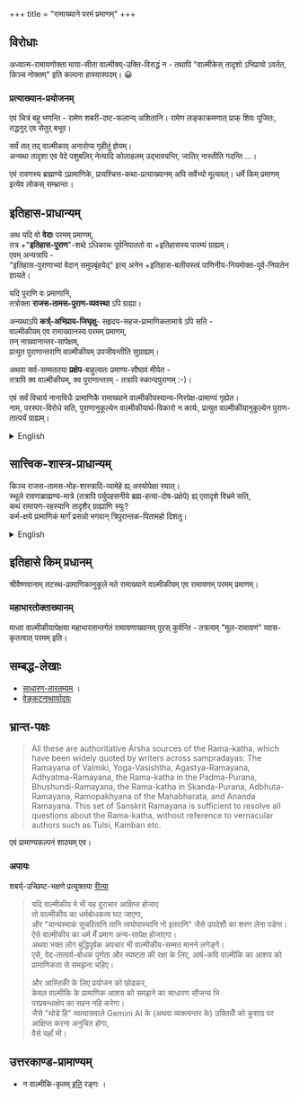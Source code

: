 +++
title = "रामाख्याने परमं प्रमाणम्"
+++

## विरोधाः
अध्यात्म-रामायणोक्ता माया-सीता वाल्मीक्य्-उक्ति-विरुद्धं न - तथापि "वाल्मीकेस् तादृशो ऽभिप्रायो ऽवर्तत, किञ्च नोक्तम्" इति कल्पना हास्यास्पदम्। 😀

### प्रत्याख्यान-प्रयोजनम्
एवं चित्रं बहु भणन्ति - रामेण शबरी-दष्ट-फलान्य् अशितानि। रामेण लङ्काक्रमणात् प्राक् शिवः पूजितः, तद्धनुर् एव सेतुर् बभूव। 

सर्वं तत् तद् वाल्मीकाव् अनारोप्य गृहीतुं ज्ञेयम्।  
अन्यथा तादृशा एव वेदे पशुबलिर् नेत्यादि कोलाहलम् उद्भावयन्ति, जातिर् नास्तीति गदन्ति …।  

एवं रावणस्य ब्राह्मण्ये ऽप्रामाणिके, प्रायश्चित्त-कथा-प्रत्याख्यानम् अपि सर्वेभ्यो मूल्यवत्। धर्मे किम् प्रमाणम् इत्येव लोकस् सम्भ्रान्तः।

## इतिहास-प्राधान्यम्
अथ यदि वो **वेदाः** परमम् प्रमाणम्,  
तत्र +"**इतिहास-पुराण**"-शब्दे ऽधिकाचः पूर्वनिपाततो वा +इतिहासस्य पारम्यं ग्राह्यम्।  
एवम् अन्यत्रापि -  
"इतिहास-पुराणाभ्यां वेदान् समुपबृंहयेद्" इत्य् अनेन +इतिहास-बलीयस्त्वं पाणिनीय-नियमोक्त-पूर्व-निपातेन ज्ञायते।

यदि पुराणि वः प्रमाणानि,  
तत्रोक्ता **राजस-तामस-पुराण-व्यवस्था** ऽपि ग्राह्या।  

अन्यथाऽपि **कर्त्र्-अभिप्राय-जिघृक्षु**- सहृदय-सहज-प्रामाणिकतामात्रे ऽपि सति -  
वाल्मीकीयम् एव रामाख्यानस्य परमम् प्रमाणम्,  
तन् नाख्यानान्तर-सापेक्षम्,  
प्रत्युत पुराणान्तराणि वाल्मीकीयम् उपजीवन्तीति सुग्राह्यम्।  

अथवा सर्व-सम्मततया **प्रक्षेप**-बाहुल्यतः प्रमाण्य-सौष्ठवं मीयेत -  
तत्रापि क्व वाल्मीकीयम्, क्व पुराणान्तरम् - तत्रापि स्कान्दपुराणम् :-)।   

एवं सर्वं विचार्य नानाविधैः प्रामाणिकै रामाख्याने वाल्मीकीयस्यान्य-निरपेक्ष-प्रामाण्यं गृह्येत।  
नाम, परस्पर-विरोधे सति, पुराणानुकूल्येन वाल्मीकीयार्थ-विकारो न कार्यः, प्रत्युत वाल्मीकीयानुकूल्येन पुराण-तात्पर्यं ग्राह्यम्। 

<details><summary>English</summary>

If you consider the **Vedas** as the ultimate authority,  
then in the compound word "+**itihāsa-purāṇa**," due to the prior placement of "itihāsa" (history/epics) which has more syllables, the prominence of itihāsa should be accepted, as per the rules of **Pāṇini**.  
Similarly, elsewhere too -  
in the statement, "One should supplement the Vedas with itihāsa and purāṇa," the greater strength of itihāsa is understood by its prior placement.

If the **Purāṇas** are your authority,
then the classification of Purāṇas into **Rājasa and Tāmasa** (vs superior sAttvika) mentioned therein should also be accepted.

Otherwise, even if we simply consider the natural concern of a discerning reader who simply seeks to grasp the **author's intention** -  
Vālmīki's [Rāmāyaṇa] alone is the supreme authority for the narrative of Rāma.  
It is not dependent on other narratives.  
On the contrary, it is easily understood that other Purāṇas depend on Vālmīki's work.

Or if the authenticity is to be measured by the rarity of **interpolations**, as is agreed by all -  
even then - where stands Vālmīki's work, and where stand the other Purāṇas - and even among them, the Skanda Purāṇa :-).

Thus, the independent and supreme authority of Vālmīki's work in the narrative of Rāma is accepted by honest seekers holding a variety of perspectives. That is to say, in case of a mutual contradiction, the meaning of Vālmīki's work should **not be distorted** to conform to the Purāṇas; rather, the intended purport of the Purāṇas should be understood in accordance with Vālmīki's work.
</details>

## सात्त्विक-शास्त्र-प्राधान्यम्
किञ्च राजस-तामस-मोह-शास्त्रादि-व्यामेहे ह्य् अस्योपेक्षा स्यात्।  
स्थूले रावणाब्राह्मण्य-मात्रे (तत्रापि पर्युपहसनीये ब्रह्म-हत्या-दोष-प्रक्षेपे) ह्य् एतादृशे विभ्रमे सति,  
कथं रामायण-रहस्यानि तादृशैर् ग्राह्याणि स्युः?  
कर्म-क्षये प्रामाणिकं मार्गं प्रसन्नो भगवान् त्रिपुरान्तक-पितामहो दिशतु।

<details><summary>English</summary>

Furthermore, this [understanding] might be disregarded due to the delusion caused by Rājasa, Tāmasa, and confusing scriptures.  
When there is such great confusion even on the superficial point of Rāvaṇa not being a Brāhmaṇa (and on top of that, the ridiculous interpolation of the sin of brahma-hatyā),  
how can such people grasp the secrets of the Rāmāyaṇa?  
May the gracious Lord, the grandsire of Tripurāntaka, upon the exhaustion of karma, show the path of honesty.
</details>


## इतिहासे किम् प्रधानम् 
श्रीवैष्णवानाम् तटस्थ-प्रामाणिकानुकूले मते रामाख्याने वाल्मीकीयम् एव रामायणम् परमम् प्रमाणम्। 

### महाभारतोक्ताख्यानम्
माध्वा वाल्मीकीयापेक्षया महाभारतान्तर्गतं रामायणाख्यानम् पुरस् कुर्वन्ति - तत्रत्यम् "मूल-रामायणं" व्यास-कृतत्वात् परमम् इति।  

## सम्बद्ध-लेखाः 

- [साधारण-तारतम्यम्](/AgamaH/AryaH/hinduism/sAmya-vaiShamye/bases/5_internal-contradictions/hierarchy/) । 
- [वेङ्कटनाथार्यादयः](/rAmAnujIyam/tattvam/venkaTa-nAtha-shAkhA/vishvAsaH/pramANAni)

## भ्रान्त-पक्षः
> All these are authoritative Arsha sources of the Rama-katha, which have been widely quoted by writers across sampradayas: The Ramayana of Valmiki, Yoga-Vasishtha, Agastya-Ramayana, Adhyatma-Ramayana, the Rama-katha in the Padma-Purana, Bhushundi-Ramayana, the Rama-katha in Skanda-Purana, Adbhuta-Ramayana, Ramopakhyana of the Mahabharata, and Ananda Ramayana. This set of Sanskrit Ramayana is sufficient to resolve all questions about the Rama-katha, without reference to vernacular authors such as Tulsi, Kamban etc. 

एवं प्रामाण्यकल्पनं शाठ्यम् एव। 

### अपायः
शबर्य्-उच्छिष्ट-भक्षणे प्रत्युक्तया [रीत्या](/rAmAyaNam/meta/articles/kushAgraH/shabarI-shUdratA-samAlochana)  

> यदि वाल्मीकीय मे भी यह दुराचार आक्षिप्त होजाए  
तो वाल्मीकीय का धर्मबोधकत्व घट जाएगा,  
और "यान्यस्माकं सुचरितानि तानि त्वयोपास्यानि नो इतराणि" जैसे उपदेशोँ का शरण लेना पडेगा।  
ऐसे वाल्मीकीय का धर्म मेँ प्रमाण अन्य-सापेक्ष होजाएगा।  
अथवा भक्त लोग बुद्धिपूर्वक अपचार भी वाल्मीकीय-सम्मत मानने लगेङ्गे।  
एसे, वेद-तात्पर्य-बोधक पूर्णता और स्पष्टता की रक्षा के लिए, आर्ष-कवि वाल्मीकि का आशय को प्रामाणिकता से समझना चहिए। 
> 
> और आस्तिकोँ के लिए प्रयोजन को छोढकर,  
केवल वाल्मीकि के प्रामाणिक आशय को समझने का साधारण सौजन्य भि  
परप्रबन्धाक्षेप का सहन नहि करेगा।  
जैसे "थोडे हि" व्यत्यासवाले Gemini AI के (अथवा व्यक्त्यन्तर के) उक्तियोँ को कुशाग्र पर आक्षिप्त करना अनुचित होगा,  
वैसे यहाँ भी। 


## उत्तरकाण्ड-प्रामाण्यम्
- न वाल्मीकि-कृतम् [इति](https://www.youtube.com/watch?v=5zfQQtxbFKw) रङ्गः । 